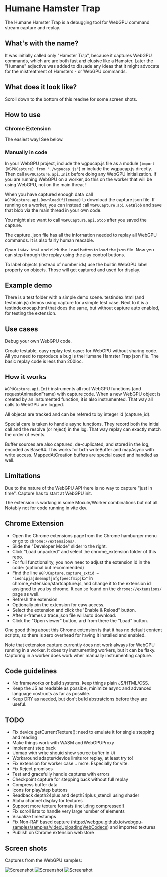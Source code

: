 # Humane Hamster Trap

The Humane Hamster Trap is a debugging tool for WebGPU command stream capture and replay.

## What's with the name?

It was initially called only "Hamster Trap", because it captures WebGPU commands, which are are both fast and elusive like a Hamster.
Later the "Humane" adjective was added to disuade any ideas that it might advocate for the mistreatment of Hamsters - or WebGPU commands.  

## What does it look like?

Scroll down to the bottom of this readme for some screen shots. 

## How to use

### Chrome Extension

The easiest way! See below. 

### Manually in code

In your WebGPU project, include the wgpucap.js file as a module (```import {WGPUCapture} from "./wgpucap.js"```) or include the 
wgpucap.js directly.
Then call ```WGPUCapture.api.Init``` before doing any WebGPU initialization. 
If you are running WebGPU on a worker, do this on the worker that will be using WebGPU, not on the main thread!

When you have captured enough data, call ```WGPUCapture.api.Download(filename)``` to download the capture json file. 
If running on a worker, you can instead call ```WGPUCapture.api.GetBlob``` and save that blob via the main thread in your own code. 

You might also want to call 
```WGPUCapture.api.Stop``` after you saved the capture.

The capture .json file has all the information needed to replay all WebGPU commands. It is also fairly human readable. 

Open ```index.html``` and click the Load button to load the json file. Now you can step through the replay using the play control buttons. 

To label objects (instead of number ids) use the builtin WebGPU label property on objects. 
Those will get captured and used for display. 

## Example demo

There is a test folder with a simple demo scene.
testindex.html (and testmain.js) demos using capture for a simple test case. 
Next to it is a testindexnocap.html that does the same, but without capture auto enabled, for testing the extension. 

## Use cases 

Debug your own WebGPU code. 

Create testable, easy replay test cases for WebGPU without sharing code. 
All you need to reproduce a bug is the Humane Hamster Trap json file. 
The basic replay code is less than 200loc. 

## How it works 

```WGPUCapture.api.Init``` instruments all root WebGPU functions (and requestAnimationFrame) with capture code.
When a new WebGPU object is created by an instumented function, it is also instrumented. 
That way all calls to WebGPU are logged. 

All objects are tracked and can be refered to by integer id (capture_id).  

Special care is taken to handle async functions. They record both the initial call and the resolve (or reject) in the log. That way replay can exactly match the order of events. 

Buffer sources are also captured, de-duplicated, and stored in the log, encoded as Base64. 
This works for both writeBuffer and mapAsync with write access. MappedAtCreation buffers are special cased and handled as well. 

## Limitations

Due to the nature of the WebGPU API there is no way to capture "just in time". Capture has to start at WebGPU init.

The extension is working in some Module/Worker combinations but not all. Notably not for code running in vite dev. 

## Chrome Extension

- Open the Chrome extensions page from the Chrome hamburger menu or go to ```chrome://extensions/```.
- Slide the "Developer Mode" slider to the right.
- Click "Load unpacked" and select the chrome_extension folder of this repo.
- For full functionality, you now need to adjust the extension id in the code: (optional but recommended)
- Find the line ```WGPUCapture.capture_extid = "iednipjajdnemnpfjnfgfpeecfmipjko"``` in chrome_extension/startcapture.js, and change it to the extension id assigned to you by chrome. It can be found on the ```chrome://extensions/``` page as well.
- Refresh the extension 
- Optionally pin the extension for easy access. 
- Select the extension and click the "Enable & Reload" button. 
- After n-frames a trace.json file will auto download. 
- Click the "Open viewer" button, and from there the "Load" button.  

One good thing about this Chrome extension is that it has no default content scripts, so there is zero overhead for having it installed and enabled. 

Note that extension capture currently does not work always for WebGPU running in a worker. 
It does try instrumenting workers, but it can be flaky.
Capturing in a worker does work when manually instrumenting capture. 

## Code guidelines 

- No frameworks or build systems. Keep things plain JS/HTML/CSS.
- Keep the JS as readable as possible, minimize async and advanced language costructs as far as possible. 
- Keep DRY as needed, but don't build abstratcions before they are useful. 

## TODO

- Fix device.getCurrentTexture(): need to emulate it for single stepping and reading
- Make things work with WASM and WebGPUProxy
- Implement step back 
- Unmap with write should show source buffer in UI
- Workaround adapter/device limits for replay, at least try to! 
- Fix extension for worker case .. more. Especially for vite. 
- Fix Reject promises 
- Test and gracefully handle captures with errors
- Checkpoint capture for stepping back without full replay
- Compress buffer data 
- Icons for play/step buttons
- Readback depth24plus and depth24plus_stencil using shader
- Alpha channel display for textures 
- Support more texture formats (including compressed!)
- Fix scroll lists to handle very large number of elements
- Visualize timestamps
- Fix Non-RAF based capture (https://webgpu.github.io/webgpu-samples/samples/videoUploadingWebCodecs) and imported textures 
- Publish on Chrome extension web store

## Screen shots

Captures from the WebGPU samples:

![Screenshot](screenshots/shot3.png?raw=true "Capture with Chrome extension")
![Screenshot](screenshots/shot1.png?raw=true "Replay and inspect")
![Screenshot](screenshots/shot2.png?raw=true "Another replay")

  
  
